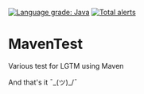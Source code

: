 [![Language grade: Java](https://img.shields.io/lgtm/grade/java/g/Crackkky/MavenTest.svg?logo=lgtm&logoWidth=18)](https://lgtm.com/projects/g/Crackkky/MavenTest/context:java) [![Total alerts](https://img.shields.io/lgtm/alerts/g/Crackkky/MavenTest.svg?logo=lgtm&logoWidth=18)](https://lgtm.com/projects/g/Crackkky/MavenTest/alerts/)

# MavenTest
Various test for LGTM using Maven

And that's it ¯\_(ツ)_/¯
